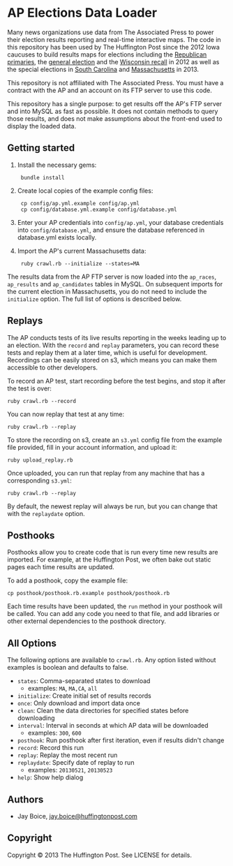 # AP Elections Data Loader

Many news organizations use data from The Associated Press to power their election results reporting and real-time interactive maps. The code in this repository has been used by The Huffington Post since the 2012 Iowa caucuses to build results maps for elections including the [Republican primaries](http://elections.huffingtonpost.com/2012/primaries), the [general election](http://elections.huffingtonpost.com/2012/results) and the [Wisconsin recall](http://elections.huffingtonpost.com/2012/wisconsin-recall-results) in 2012 as well as the special elections in [South Carolina](http://elections.huffingtonpost.com/2013/mark-sanford-vs-elizabeth-colbert-busch-sc1) and [Massachusetts](http://elections.huffingtonpost.com/2013/massachusetts-senate-results) in 2013.

This repository is not affiliated with The Associated Press. You must have a contract with the AP and an account on its FTP server to use this code.

This repository has a single purpose: to get results off the AP's FTP server and into MySQL as fast as possible. It does not contain methods to query those results, and does not make assumptions about the front-end used to display the loaded data.


## Getting started

1. Install the necessary gems:

		bundle install

2. Create local copies of the example config files:

		cp config/ap.yml.example config/ap.yml
		cp config/database.yml.example config/database.yml

3. Enter your AP credentials into `config/ap.yml`, your database credentials into `config/database.yml`, and ensure the database referenced in database.yml exists locally.

4. Import the AP's current Massachusetts data:

		ruby crawl.rb --initialize --states=MA

The results data from the AP FTP server is now loaded into the `ap_races`, `ap_results` and `ap_candidates` tables in MySQL. On subsequent imports for the current election in Massachusetts, you do not need to include the `initialize` option. The full list of options is described below.

## Replays

The AP conducts tests of its live results reporting in the weeks leading up to an election. With the `record` and `replay` parameters, you can record these tests and replay them at a later time, which is useful for development. Recordings can be easily stored on s3, which means you can make them accessible to other developers.

To record an AP test, start recording before the test begins, and stop it after the test is over:

	ruby crawl.rb --record

You can now replay that test at any time:

	ruby crawl.rb --replay

To store the recording on s3, create an `s3.yml` config file from the example file provided, fill in your account information, and upload it:

	ruby upload_replay.rb

Once uploaded, you can run that replay from any machine that has a corresponding `s3.yml`:

	ruby crawl.rb --replay

By default, the newest replay will always be run, but you can change that with the `replaydate` option.

## Posthooks

Posthooks allow you to create code that is run every time new results are imported. For example, at the Huffington Post, we often bake out static pages each time results are updated.

To add a posthook, copy the example file:

	cp posthook/posthook.rb.example posthook/posthook.rb

Each time results have been updated, the `run` method in your posthook will be called. You can add any code you need to that file, and add libraries or other external dependencies to the posthook directory.

## All Options

The following options are available to `crawl.rb`. Any option listed without examples is boolean and defaults to false.

- `states`: Comma-separated states to download
    - examples: `MA`, `MA,CA`, `all`
- `initialize`: Create initial set of results records
- `once`: Only download and import data once
- `clean`: Clean the data directories for specified states before downloading
- `interval`: Interval in seconds at which AP data will be downloaded
    - examples: `300`, `600`
- `posthook`: Run posthook after first iteration, even if results didn't change
- `record`: Record this run
- `replay`: Replay the most recent run
- `replaydate`: Specify date of replay to run
    - examples: `20130521`, `20130523`
- `help`: Show help dialog

## Authors

- Jay Boice, jay.boice@huffingtonpost.com

## Copyright

Copyright &copy; 2013 The Huffington Post. See LICENSE for details.
